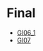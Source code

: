 # Final

- [GI06_1](./Ders%20%C4%B0%C3%A7eri%C4%9Fi/Final/GI06_1.pdf)
- [GI07](./Ders%20%C4%B0%C3%A7eri%C4%9Fi/Final/GI07.pdf)
